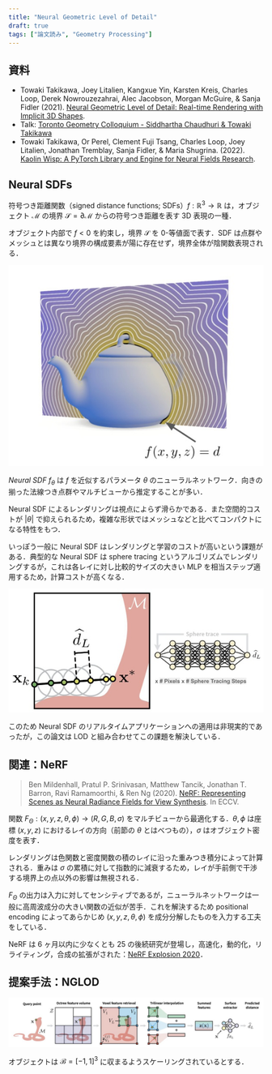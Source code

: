 ```yaml
---
title: "Neural Geometric Level of Detail"
draft: true
tags: ["論文読み", "Geometry Processing"]
---
```


## 資料
- Towaki Takikawa, Joey Litalien, Kangxue Yin, Karsten Kreis, Charles Loop, Derek Nowrouzezahrai, Alec Jacobson, Morgan McGuire, & Sanja Fidler (2021). [Neural Geometric Level of Detail: Real-time Rendering with Implicit 3D Shapes](https://research.nvidia.com/labs/toronto-ai/nglod/).
- Talk: [Toronto Geometry Colloquium - Siddhartha Chaudhuri & Towaki Takikawa]()
- Towaki Takikawa, Or Perel, Clement Fuji Tsang, Charles Loop, Joey Litalien, Jonathan Tremblay, Sanja Fidler, & Maria Shugrina. (2022). [Kaolin Wisp: A PyTorch Library and Engine for Neural Fields Research](https://github.com/NVIDIAGameWorks/kaolin-wisp).

## Neural SDFs
符号つき距離関数（signed distance functions; SDFs）$f: \mathbb{R}^{3} \rightarrow \mathbb{R}$ は，オブジェクト $\mathcal{M}$ の境界 $\mathcal{S}=\partial\mathcal{M}$ からの符号つき距離を表す 3D 表現の一種．

オブジェクト内部で $f<0$ を約束し，境界 $\mathcal{S}$ を 0-等値面で表す．SDF は点群やメッシュとは異なり境界の構成要素が陽に存在せず，境界全体が陰関数表現される．

![](./01.jpg#center)

*Neural SDF* $f_\theta$ は $f$ を近似するパラメータ $\theta$ のニューラルネットワーク．向きの揃った法線つき点群やマルチビューから推定することが多い．

Neural SDF によるレンダリングは視点によらず滑らかである．また空間的コストが $|\theta|$ で抑えられるため，複雑な形状ではメッシュなどと比べてコンパクトになる特性をもつ．

いっぽう一般に Neural SDF はレンダリングと学習のコストが高いという課題がある．典型的な Neural SDF は sphere tracing というアルゴリズムでレンダリングするが，これは各レイに対し比較的サイズの大きい MLP を相当ステップ適用するため，計算コストが高くなる．

![](./02.jpg#center)

このため Neural SDF のリアルタイムアプリケーションへの適用は非現実的であったが，この論文は LOD と組み合わせてこの課題を解決している．

## 関連：NeRF
> Ben Mildenhall, Pratul P. Srinivasan, Matthew Tancik, Jonathan T. Barron, Ravi Ramamoorthi, & Ren Ng (2020). [NeRF: Representing Scenes as Neural Radiance Fields for View Synthesis](https://www.matthewtancik.com/nerf). In ECCV.

関数 $F_{\Theta}:(x, y, z, \theta, \phi) \rightarrow(R, G, B, \sigma)$ をマルチビューから最適化する．$\theta, \phi$ は座標 $(x,y,z)$ におけるレイの方向（前節の $\theta$ とはべつもの），$\sigma$ はオブジェクト密度を表す．

レンダリングは色関数と密度関数の積のレイに沿った重みつき積分によって計算される．重みは $\sigma$ の累積に対して指数的に減衰するため，レイが手前側で干渉する境界上の点以外の影響は無視される．

$F_{\Theta}$ の出力は入力に対してセンシティブであるが，ニューラルネットワークは一般に高周波成分の大きい関数の近似が苦手．これを解決するため positional encoding によってあらかじめ $(x, y, z, \theta, \phi)$ を成分分解したものを入力する工夫をしている．

NeRF は 6 ヶ月以内に少なくとも 25 の後続研究が登場し，高速化，動的化，リライティング，合成の拡張がされた：[NeRF Explosion 2020](https://dellaert.github.io/NeRF/)．

## 提案手法：NGLOD
![](./03.jpg#center)

オブジェクトは $\mathcal{B}=[-1,1]^3$ に収まるようスケーリングされているとする．

